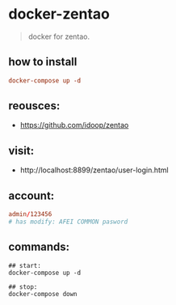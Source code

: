 # docker-zentao
> docker for zentao.

## how to install
```conf
docker-compose up -d
```

## reousces:
+ https://github.com/idoop/zentao


## visit:
+ http://localhost:8899/zentao/user-login.html

## account:
```conf
admin/123456
# has modify: AFEI COMMON pasword
```

## commands:
```shell
## start:
docker-compose up -d

## stop:
docker-compose down
```